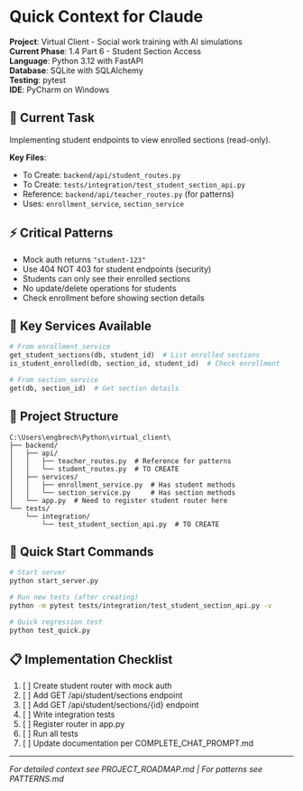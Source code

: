 # Quick Context for Claude

**Project**: Virtual Client - Social work training with AI simulations  
**Current Phase**: 1.4 Part 6 - Student Section Access  
**Language**: Python 3.12 with FastAPI  
**Database**: SQLite with SQLAlchemy  
**Testing**: pytest  
**IDE**: PyCharm on Windows  

## 🎯 Current Task
Implementing student endpoints to view enrolled sections (read-only).

**Key Files**:
- To Create: `backend/api/student_routes.py`
- To Create: `tests/integration/test_student_section_api.py`
- Reference: `backend/api/teacher_routes.py` (for patterns)
- Uses: `enrollment_service`, `section_service`

## ⚡ Critical Patterns
- Mock auth returns `"student-123"`
- Use 404 NOT 403 for student endpoints (security)
- Students can only see their enrolled sections
- No update/delete operations for students
- Check enrollment before showing section details

## 🔑 Key Services Available
```python
# From enrollment_service
get_student_sections(db, student_id)  # List enrolled sections
is_student_enrolled(db, section_id, student_id)  # Check enrollment

# From section_service  
get(db, section_id)  # Get section details
```

## 📁 Project Structure
```
C:\Users\engbrech\Python\virtual_client\
├── backend/
│   ├── api/
│   │   ├── teacher_routes.py  # Reference for patterns
│   │   └── student_routes.py  # TO CREATE
│   ├── services/
│   │   ├── enrollment_service.py  # Has student methods
│   │   └── section_service.py     # Has section methods
│   └── app.py  # Need to register student router here
└── tests/
    └── integration/
        └── test_student_section_api.py  # TO CREATE
```

## 🚀 Quick Start Commands
```bash
# Start server
python start_server.py

# Run new tests (after creating)
python -m pytest tests/integration/test_student_section_api.py -v

# Quick regression test
python test_quick.py
```

## 📋 Implementation Checklist
1. [ ] Create student router with mock auth
2. [ ] Add GET /api/student/sections endpoint
3. [ ] Add GET /api/student/sections/{id} endpoint  
4. [ ] Write integration tests
5. [ ] Register router in app.py
6. [ ] Run all tests
7. [ ] Update documentation per COMPLETE_CHAT_PROMPT.md

---
*For detailed context see PROJECT_ROADMAP.md | For patterns see PATTERNS.md*